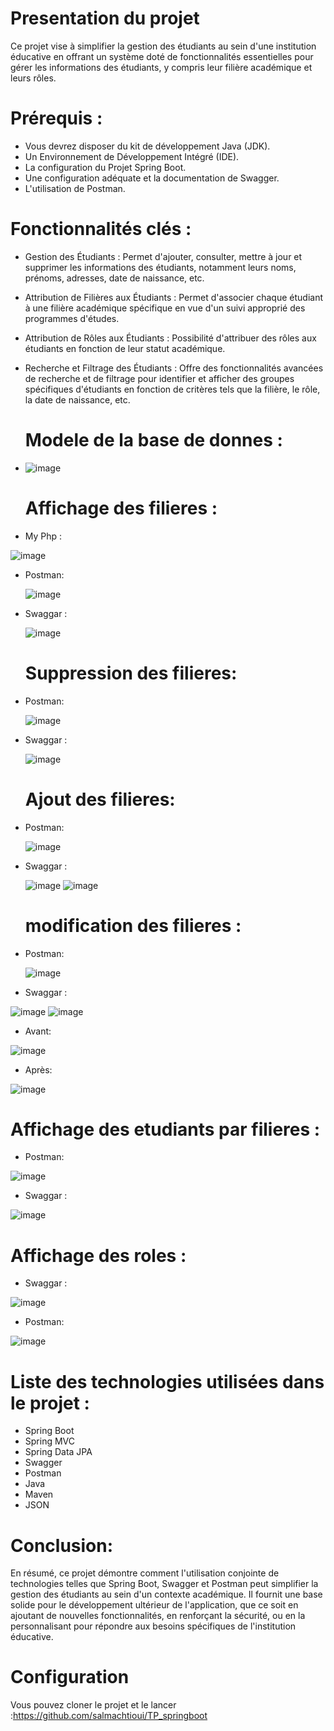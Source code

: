 # Presentation du projet
Ce projet vise à simplifier la gestion des étudiants au sein d'une institution éducative en offrant un système doté de fonctionnalités essentielles pour gérer les informations des étudiants, y compris leur filière académique et leurs rôles.

# Prérequis :
- Vous devrez disposer du kit de développement Java (JDK).
- Un Environnement de Développement Intégré (IDE).
- La configuration du Projet Spring Boot.
- Une configuration adéquate et la documentation de Swagger.
- L'utilisation de Postman.

# Fonctionnalités clés :
- Gestion des Étudiants : Permet d'ajouter, consulter, mettre à jour et supprimer les informations des étudiants, notamment leurs noms, prénoms, adresses, date de naissance, etc.
- Attribution de Filières aux Étudiants : Permet d'associer chaque étudiant à une filière académique spécifique en vue d'un suivi approprié des programmes d'études.
- Attribution de Rôles aux Étudiants : Possibilité d'attribuer des rôles aux étudiants en fonction de leur statut académique.
- Recherche et Filtrage des Étudiants : Offre des fonctionnalités avancées de recherche et de filtrage pour identifier et afficher des groupes spécifiques d'étudiants en fonction de critères tels que la filière, le rôle, la date de naissance, etc.

   # Modele de la base de donnes :
- ![image](https://github.com/salmachtioui/TP_springboot/assets/147477621/fd8dacf8-2e83-4ffc-b5cd-e93ae5e1c494)

   # Affichage des filieres :
- My Php :
  
 ![image](https://github.com/salmachtioui/TP_springboot/assets/147477621/b2d6d303-a334-4d7a-8977-9b6ec61c983f)
- Postman:

  ![image](https://github.com/salmachtioui/TP_springboot/assets/147477621/c126fdd5-bb59-4b33-875f-fea026c75489)
- Swaggar :
  
  ![image](https://github.com/salmachtioui/TP_springboot/assets/147477621/516a5cde-9c87-4934-88aa-b38f2186641e)
  # Suppression des filieres:
- Postman:
  
  ![image](https://github.com/salmachtioui/TP_springboot/assets/147477621/970d0253-909a-4bad-a8e8-4f370be4a64d)
- Swaggar :
  
  ![image](https://github.com/salmachtioui/TP_springboot/assets/147477621/1cf8f934-6ff1-42bb-8d8a-776f401a4d31)

  # Ajout des filieres:
- Postman:
  
  ![image](https://github.com/salmachtioui/TP_springboot/assets/147477621/a1e06417-cca4-4a3b-bc12-f3719a5fc70e)
- Swaggar :
  
  ![image](https://github.com/salmachtioui/TP_springboot/assets/147477621/49058735-16b9-40ce-a7f7-2a5e4c7cb38b)
  ![image](https://github.com/salmachtioui/TP_springboot/assets/147477621/51d7fbef-1c5d-4e28-ae50-65e0811de458)

  # modification des filieres :
- Postman:
  
  ![image](https://github.com/salmachtioui/TP_springboot/assets/147477621/c13d8b06-1fce-41e9-a601-8f0ee5daeb6f)
 - Swaggar :
  
  ![image](https://github.com/salmachtioui/TP_springboot/assets/147477621/a3c4378d-564e-4118-9ea4-1af9e8561eaa)
  ![image](https://github.com/salmachtioui/TP_springboot/assets/147477621/91776c6f-f5c7-4f93-a5c7-5c98348061a5)
  
 - Avant:

  ![image](https://github.com/salmachtioui/TP_springboot/assets/147477621/fc4b71b7-066f-4fcb-9aea-e5d8745c19b2)

 - Après:
  
  ![image](https://github.com/salmachtioui/TP_springboot/assets/147477621/d4c23adc-8311-4ce2-9cb6-512a57dd7314)
 
# Affichage des etudiants par filieres :
- Postman:

![image](https://github.com/salmachtioui/TP_springboot/assets/147477621/715059ff-b95d-42f4-aa7f-0e813a623a39)
 - Swaggar :
 
 ![image](https://github.com/salmachtioui/TP_springboot/assets/147477621/b3c6a35a-0612-4f72-a6d3-2503d3df0f60)
# Affichage des roles  :

- Swaggar :

![image](https://github.com/salmachtioui/TP_springboot/assets/147477621/df434254-c0b8-43f8-b1a9-9fa4a943d320)

- Postman:

![image](https://github.com/salmachtioui/TP_springboot/assets/147477621/02c7b9d9-ee74-4ff7-a16a-686111354f22)
# Liste des technologies utilisées dans le projet :
- Spring Boot
- Spring MVC
- Spring Data JPA
- Swagger
- Postman
- Java
- Maven
- JSON
# Conclusion:
En résumé, ce projet démontre comment l'utilisation conjointe de technologies telles que Spring Boot, Swagger et Postman peut simplifier la gestion des étudiants au sein d'un contexte académique. Il fournit une base solide pour le développement ultérieur de l'application, que ce soit en ajoutant de nouvelles fonctionnalités, en renforçant la sécurité, ou en la personnalisant pour répondre aux besoins spécifiques de l'institution éducative.

# Configuration
Vous pouvez cloner le projet et le lancer :https://github.com/salmachtioui/TP_springboot






